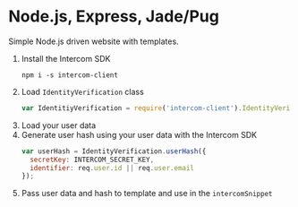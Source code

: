 # Node.js, Express, Jade/Pug

Simple Node.js driven website with templates.

1. Install the Intercom SDK
    ```
    npm i -s intercom-client
    ```
1. Load `IdentityVerification` class
    ```js
    var IdentitiyVerification = require('intercom-client').IdentityVerification;
    ```
1. Load your user data
1. Generate user hash using your user data with the Intercom SDK
    ```js
    var userHash = IdentityVerification.userHash({
      secretKey: INTERCOM_SECRET_KEY,
      identifier: req.user.id || req.user.email
    });
    ```
1. Pass user data and hash to template and use in the `intercomSnippet`
